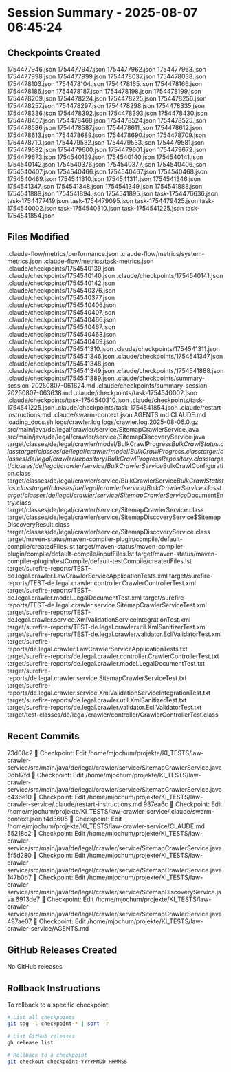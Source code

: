 # Session Summary - 2025-08-07 06:45:24

## Checkpoints Created
1754477946.json
1754477947.json
1754477962.json
1754477963.json
1754477998.json
1754477999.json
1754478037.json
1754478038.json
1754478103.json
1754478104.json
1754478165.json
1754478166.json
1754478186.json
1754478187.json
1754478198.json
1754478199.json
1754478209.json
1754478224.json
1754478225.json
1754478256.json
1754478257.json
1754478297.json
1754478298.json
1754478335.json
1754478336.json
1754478392.json
1754478393.json
1754478430.json
1754478467.json
1754478468.json
1754478524.json
1754478525.json
1754478586.json
1754478587.json
1754478611.json
1754478612.json
1754478613.json
1754478689.json
1754478690.json
1754478709.json
1754478710.json
1754479532.json
1754479533.json
1754479581.json
1754479582.json
1754479600.json
1754479601.json
1754479672.json
1754479673.json
1754540139.json
1754540140.json
1754540141.json
1754540142.json
1754540376.json
1754540377.json
1754540406.json
1754540407.json
1754540466.json
1754540467.json
1754540468.json
1754540469.json
1754541310.json
1754541311.json
1754541346.json
1754541347.json
1754541348.json
1754541349.json
1754541888.json
1754541889.json
1754541894.json
1754541895.json
task-1754476636.json
task-1754477419.json
task-1754479095.json
task-1754479425.json
task-1754540002.json
task-1754540310.json
task-1754541225.json
task-1754541854.json

## Files Modified
.claude-flow/metrics/performance.json
.claude-flow/metrics/system-metrics.json
.claude-flow/metrics/task-metrics.json
.claude/checkpoints/1754540139.json
.claude/checkpoints/1754540140.json
.claude/checkpoints/1754540141.json
.claude/checkpoints/1754540142.json
.claude/checkpoints/1754540376.json
.claude/checkpoints/1754540377.json
.claude/checkpoints/1754540406.json
.claude/checkpoints/1754540407.json
.claude/checkpoints/1754540466.json
.claude/checkpoints/1754540467.json
.claude/checkpoints/1754540468.json
.claude/checkpoints/1754540469.json
.claude/checkpoints/1754541310.json
.claude/checkpoints/1754541311.json
.claude/checkpoints/1754541346.json
.claude/checkpoints/1754541347.json
.claude/checkpoints/1754541348.json
.claude/checkpoints/1754541349.json
.claude/checkpoints/1754541888.json
.claude/checkpoints/1754541889.json
.claude/checkpoints/summary-session-20250807-061624.md
.claude/checkpoints/summary-session-20250807-063638.md
.claude/checkpoints/task-1754540002.json
.claude/checkpoints/task-1754540310.json
.claude/checkpoints/task-1754541225.json
.claude/checkpoints/task-1754541854.json
.claude/restart-instructions.md
.claude/swarm-context.json
AGENTS.md
CLAUDE.md
loading_docs.sh
logs/crawler.log
logs/crawler.log.2025-08-06.0.gz
src/main/java/de/legal/crawler/service/SitemapCrawlerService.java
src/main/java/de/legal/crawler/service/SitemapDiscoveryService.java
target/classes/de/legal/crawler/model/BulkCrawlProgress$BulkCrawlStatus.class
target/classes/de/legal/crawler/model/BulkCrawlProgress.class
target/classes/de/legal/crawler/repository/BulkCrawlProgressRepository.class
target/classes/de/legal/crawler/service/BulkCrawlerService$BulkCrawlConfiguration.class
target/classes/de/legal/crawler/service/BulkCrawlerService$BulkCrawlStatistics.class
target/classes/de/legal/crawler/service/BulkCrawlerService.class
target/classes/de/legal/crawler/service/SitemapCrawlerService$DocumentEntry.class
target/classes/de/legal/crawler/service/SitemapCrawlerService.class
target/classes/de/legal/crawler/service/SitemapDiscoveryService$SitemapDiscoveryResult.class
target/classes/de/legal/crawler/service/SitemapDiscoveryService.class
target/maven-status/maven-compiler-plugin/compile/default-compile/createdFiles.lst
target/maven-status/maven-compiler-plugin/compile/default-compile/inputFiles.lst
target/maven-status/maven-compiler-plugin/testCompile/default-testCompile/createdFiles.lst
target/surefire-reports/TEST-de.legal.crawler.LawCrawlerServiceApplicationTests.xml
target/surefire-reports/TEST-de.legal.crawler.controller.CrawlerControllerTest.xml
target/surefire-reports/TEST-de.legal.crawler.model.LegalDocumentTest.xml
target/surefire-reports/TEST-de.legal.crawler.service.SitemapCrawlerServiceTest.xml
target/surefire-reports/TEST-de.legal.crawler.service.XmlValidationServiceIntegrationTest.xml
target/surefire-reports/TEST-de.legal.crawler.util.XmlSanitizerTest.xml
target/surefire-reports/TEST-de.legal.crawler.validator.EcliValidatorTest.xml
target/surefire-reports/de.legal.crawler.LawCrawlerServiceApplicationTests.txt
target/surefire-reports/de.legal.crawler.controller.CrawlerControllerTest.txt
target/surefire-reports/de.legal.crawler.model.LegalDocumentTest.txt
target/surefire-reports/de.legal.crawler.service.SitemapCrawlerServiceTest.txt
target/surefire-reports/de.legal.crawler.service.XmlValidationServiceIntegrationTest.txt
target/surefire-reports/de.legal.crawler.util.XmlSanitizerTest.txt
target/surefire-reports/de.legal.crawler.validator.EcliValidatorTest.txt
target/test-classes/de/legal/crawler/controller/CrawlerControllerTest.class

## Recent Commits
73d08c2 🔖 Checkpoint: Edit /home/mjochum/projekte/KI_TESTS/law-crawler-service/src/main/java/de/legal/crawler/service/SitemapCrawlerService.java
0db17fd 🔖 Checkpoint: Edit /home/mjochum/projekte/KI_TESTS/law-crawler-service/src/main/java/de/legal/crawler/service/SitemapCrawlerService.java
c436e10 🔖 Checkpoint: Edit /home/mjochum/projekte/KI_TESTS/law-crawler-service/.claude/restart-instructions.md
937ea6c 🔖 Checkpoint: Edit /home/mjochum/projekte/KI_TESTS/law-crawler-service/.claude/swarm-context.json
f4d3605 🔖 Checkpoint: Edit /home/mjochum/projekte/KI_TESTS/law-crawler-service/CLAUDE.md
55218c2 🔖 Checkpoint: Edit /home/mjochum/projekte/KI_TESTS/law-crawler-service/src/main/java/de/legal/crawler/service/SitemapCrawlerService.java
5f5d280 🔖 Checkpoint: Edit /home/mjochum/projekte/KI_TESTS/law-crawler-service/src/main/java/de/legal/crawler/service/SitemapCrawlerService.java
147b0b7 🔖 Checkpoint: Edit /home/mjochum/projekte/KI_TESTS/law-crawler-service/src/main/java/de/legal/crawler/service/SitemapDiscoveryService.java
6913de7 🔖 Checkpoint: Edit /home/mjochum/projekte/KI_TESTS/law-crawler-service/src/main/java/de/legal/crawler/service/SitemapCrawlerService.java
497ae07 🔖 Checkpoint: Edit /home/mjochum/projekte/KI_TESTS/law-crawler-service/AGENTS.md

## GitHub Releases Created
No GitHub releases

## Rollback Instructions
To rollback to a specific checkpoint:
```bash
# List all checkpoints
git tag -l checkpoint-* | sort -r

# List GitHub releases
gh release list

# Rollback to a checkpoint
git checkout checkpoint-YYYYMMDD-HHMMSS
```
